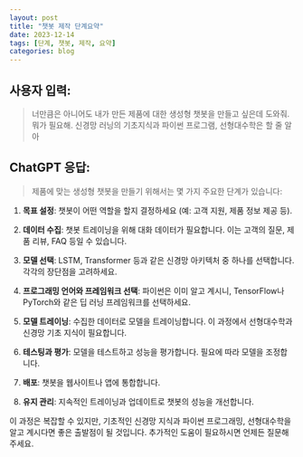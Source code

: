 ```yaml
---
layout: post
title: "챗봇 제작 단계요약"
date: 2023-12-14
tags: [단계, 챗봇, 제작, 요약]
categories: blog
---
```


## 사용자 입력:
> 너만큼은 아니어도 내가 만든 제품에 대한 생성형 챗봇을 만들고 싶은데 도와줘.뭐가 필요해. 신경망 러닝의 기초지식과 파이썬 프로그램, 선형대수학은 할 줄 알아

## ChatGPT 응답:
> 제품에 맞는 생성형 챗봇을 만들기 위해서는 몇 가지 주요한 단계가 있습니다:

1. **목표 설정**: 챗봇이 어떤 역할을 할지 결정하세요 (예: 고객 지원, 제품 정보 제공 등).

2. **데이터 수집**: 챗봇 트레이닝을 위해 대화 데이터가 필요합니다. 이는 고객의 질문, 제품 리뷰, FAQ 등일 수 있습니다.

3. **모델 선택**: LSTM, Transformer 등과 같은 신경망 아키텍처 중 하나를 선택합니다. 각각의 장단점을 고려하세요.

4. **프로그래밍 언어와 프레임워크 선택**: 파이썬은 이미 알고 계시니, TensorFlow나 PyTorch와 같은 딥 러닝 프레임워크를 선택하세요.

5. **모델 트레이닝**: 수집한 데이터로 모델을 트레이닝합니다. 이 과정에서 선형대수학과 신경망 기초 지식이 필요합니다.

6. **테스팅과 평가**: 모델을 테스트하고 성능을 평가합니다. 필요에 따라 모델을 조정합니다.

7. **배포**: 챗봇을 웹사이트나 앱에 통합합니다.

8. **유지 관리**: 지속적인 트레이닝과 업데이트로 챗봇의 성능을 개선합니다.

이 과정은 복잡할 수 있지만, 기초적인 신경망 지식과 파이썬 프로그래밍, 선형대수학을 알고 계시다면 좋은 출발점이 될 것입니다. 추가적인 도움이 필요하시면 언제든 질문해 주세요.

